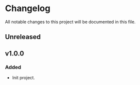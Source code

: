 # Changelog

All notable changes to this project will be documented in this file.

## Unreleased

## v1.0.0

### Added

- Init project.